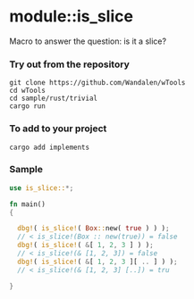 # module::is_slice

Macro to answer the question: is it a slice?

### Try out from the repository

``` shell test
git clone https://github.com/Wandalen/wTools
cd wTools
cd sample/rust/trivial
cargo run
```

### To add to your project

```
cargo add implements
```

### Sample

``` rust sample test
use is_slice::*;

fn main()
{

  dbg!( is_slice!( Box::new( true ) ) );
  // < is_slice!(Box :: new(true)) = false
  dbg!( is_slice!( &[ 1, 2, 3 ] ) );
  // < is_slice!(& [1, 2, 3]) = false
  dbg!( is_slice!( &[ 1, 2, 3 ][ .. ] ) );
  // < is_slice!(& [1, 2, 3] [..]) = tru

}
```
